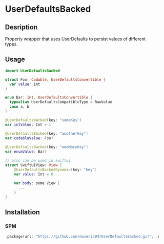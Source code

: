 # UserDefaultsBacked

## Desription
Property wrapper that uses UserDefaults to persist values of different types.

## Usage
```Swift
import UserDefaultsBacked

struct Foo: Codable, UserDefaultsConvertible {
  var value: Int
}

enum Bar: Int, UserDefaultsConvertible {
  typealias UserDefaultsCompatibleType = RawValue
  case a, b
}

@UserDefaultsBacked(key: "someKey")
var intValue: Int = 1
  
@UserDefaultsBacked(key: "anotherKey")
var codableValue: Foo?

@UserDefaultsBacked(key: "oneMoreKey")
var enumValue: Bar?

// also can be used in swiftui
struct SwiftUIView: View {
    @UserDefaultsBackedDynamic(key: "key")
    var value: Int = 0
    
    var body: some View {
      ...
    }
}

```

## Installation
### SPM
```Swift
.package(url: "https://github.com/maveric94/UserDefaultsBacked.git", .upToNextMajor(from: "1.2.0"))
```
